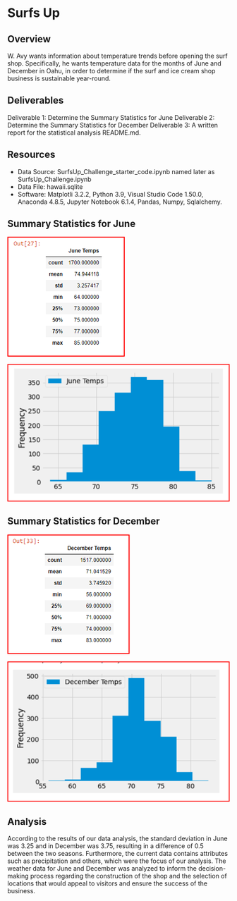 # Surfs Up

## Overview

W. Avy wants information about temperature trends before opening the surf shop. Specifically, he wants temperature data for the months of June and December in Oahu, in order to determine if the surf and ice cream shop business is sustainable year-round.

## Deliverables

Deliverable 1: Determine the Summary Statistics for June
Deliverable 2: Determine the Summary Statistics for December
Deliverable 3: A written report for the statistical analysis README.md.

## Resources

- Data Source: SurfsUp_Challenge_starter_code.ipynb named later as SurfsUp_Challenge.ipynb
- Data File: hawaii.sqlite
- Software: Matplotli 3.2.2, Python 3.9, Visual Studio Code 1.50.0, Anaconda 4.8.5, Jupyter Notebook 6.1.4, Pandas, Numpy, Sqlalchemy.

## Summary Statistics for June

![](june.png)

![](jun_chart.png)

## Summary Statistics for December

![](dec.png)

![](dec_chart.png)

## Analysis

According to the results of our data analysis, the standard deviation in June was 3.25 and in December was 3.75, resulting in a difference of 0.5 between the two seasons. Furthermore, the current data contains attributes such as precipitation and others, which were the focus of our analysis. The weather data for June and December was analyzed to inform the decision-making process regarding the construction of the shop and the selection of locations that would appeal to visitors and ensure the success of the business.

